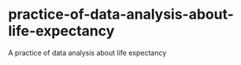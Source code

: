 # practice-of-data-analysis-about-life-expectancy
A practice of data analysis about life expectancy
